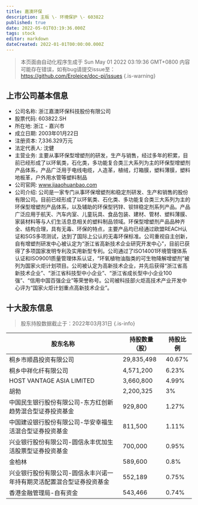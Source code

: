 ```yaml
---
title: 嘉澳环保
description: 主板 \- 环境保护 \- 603822
published: true
date: 2022-05-01T03:19:36.000Z
tags: stock
editor: markdown
dateCreated: 2022-01-01T00:00:00.000Z
---
```


> 本页面由自动化程序生成于 Sun May 01 2022 03:19:36 GMT+0800
> 内容可能存在错误，如有bug请提交issue至：https://github.com/Eroleice/doc-pi/issues
{.is-warning}

## 上市公司基本信息
- 公司名称: 浙江嘉澳环保科技股份有限公司
- 股票代码: 603822.SH
- 所在地: 浙江 - 嘉兴市
- 成立日期: 2003年01月22日
- 注册资本: 7,336.329万元
- 法定代表人: 沈健
- 主营业务: 主要从事环保型增塑剂的研发，生产与销售，经过多年的积累，目前已经形成了以环氧类，石化类，多功能复合类三大系列为主的环保型增塑剂产品体系，产品广泛用于电线电缆，人造革，植绒，灯箱膜，塑料薄膜，塑料地板革，户外用水管等塑料制品
- 公司官网: www.jiaaohuanbao.com
- 公司介绍: 公司是一家专门从事环保增塑剂和稳定剂研发、生产和销售的股份有限公司。目前已经形成了以环氧类、石化类、多功能复合类三大系列为主的环保型增塑剂产品体系，以及辅助的环保型钙锌、钡锌稳定剂系列产品。产品广泛应用于航天、汽车内室、儿童玩具、食品包装、建材、管材、塑料薄膜、家装材料等与人们生活息息相关的塑料制品领域。环保型增塑剂产品品种齐全、结构合理，具有无毒、环保的特点，主要产品均已经通过欧盟REACH认证和SGS多项测试，达到了国际上公认的无毒环保标准。公司重视自主创新，自有增塑剂研发中心被认定为“浙江省高新技术企业研究开发中心”，目前已获得了多项国家发明专利及实用新型专利。公司通过了ISO14001环境管理体系认证和ISO9001质量管理体系认证，“环氧植物油脂类的可生物降解增塑剂”被列为国家火炬计划项目。公司被认定为高新技术企业，并先后获得“浙江省高新技术企业”、“浙江省科技型中小企业”、“浙江省成长型中小企业100强”、“信用中国百强企业”等荣誉称号。公司被科技部火炬高技术产业开发中心评为“国家火炬计划重点高新技术企业”。


## 十大股东信息
> 股东持股数据截止于：2022年03月31日
{.is-info}

| 股东名称 | 持股数量（股） | 持股比例 |
| --- | --- | --- |
| 桐乡市顺昌投资有限公司 | 29,835,498 | 40.67% |
| 桐乡中祥化纤有限公司 | 4,571,200 | 6.23% |
| HOST VANTAGE ASIA LIMITED | 3,660,800 | 4.99% |
| 胡勃 | 2,200,325 | 3% |
| 中国民生银行股份有限公司-东方红创新趋势混合型证券投资基金 | 929,800 | 1.27% |
| 中国建设银行股份有限公司-华安幸福生活混合型证券投资基金 | 811,500 | 1.11% |
| 兴业银行股份有限公司-圆信永丰优加生活股票型证券投资基金 | 700,000 | 0.95% |
| 金柏林 | 589,600 | 0.8% |
| 兴业银行股份有限公司-圆信永丰兴诺一年持有期灵活配置混合型证券投资基金 | 552,189 | 0.75% |
| 香港金融管理局-自有资金 | 543,466 | 0.74% |




